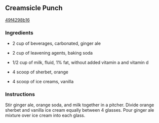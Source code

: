 ## Creamsicle Punch

[49f4298b16](http://allrecipes.com/recipe/creamsicle-punch/)

### Ingredients

 - 2 cup of beverages, carbonated, ginger ale

 - 2 cup of leavening agents, baking soda

 - 1/2 cup of milk, fluid, 1% fat, without added vitamin a and vitamin d

 - 4 scoop of sherbet, orange

 - 4 scoop of ice creams, vanilla

### Instructions

Stir ginger ale, orange soda, and milk together in a pitcher. Divide orange sherbet and vanilla ice cream equally between 4 glasses. Pour ginger ale mixture over ice cream into each glass.
